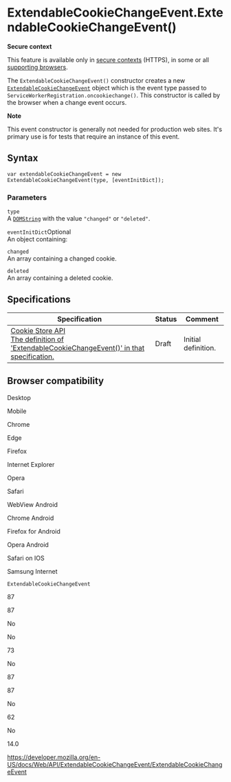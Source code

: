 ExtendableCookieChangeEvent.ExtendableCookieChangeEvent()
=========================================================

**Secure context**

This feature is available only in [secure contexts](https://developer.mozilla.org/en-US/docs/Web/Security/Secure_Contexts) (HTTPS), in some or all [supporting browsers](#browser_compatibility).

The `ExtendableCookieChangeEvent()` constructor creates a new [`ExtendableCookieChangeEvent`](../extendablecookiechangeevent) object which is the event type passed to <span class="page-not-created">`ServiceWorkerRegistration.oncookiechange()`</span>. This constructor is called by the browser when a change event occurs.

**Note**

This event constructor is generally not needed for production web sites. It's primary use is for tests that require an instance of this event.

Syntax
------

    var extendableCookieChangeEvent = new ExtendableCookieChangeEvent(type, [eventInitDict]);

### Parameters

`type`  
A [`DOMString`](../domstring) with the value `"changed"` or `"deleted"`.

 `eventInitDict`<span class="badge inline optional">Optional</span>   
An object containing:

`changed`  
An array containing a changed cookie.

`deleted`  
An array containing a deleted cookie.

Specifications
--------------

<table><thead><tr class="header"><th>Specification</th><th>Status</th><th>Comment</th></tr></thead><tbody><tr class="odd"><td><a href="https://wicg.github.io/cookie-store/#dom-extendablecookiechangeevent-extendablecookiechangeevent">Cookie Store API<br />
<span class="small">The definition of 'ExtendableCookieChangeEvent()' in that specification.</span></a></td><td><span class="spec-draft">Draft</span></td><td>Initial definition.</td></tr></tbody></table>

Browser compatibility
---------------------

Desktop

Mobile

Chrome

Edge

Firefox

Internet Explorer

Opera

Safari

WebView Android

Chrome Android

Firefox for Android

Opera Android

Safari on IOS

Samsung Internet

`ExtendableCookieChangeEvent`

87

87

No

No

73

No

87

87

No

62

No

14.0

<a href="https://developer.mozilla.org/en-US/docs/Web/API/ExtendableCookieChangeEvent/ExtendableCookieChangeEvent" class="_attribution-link">https://developer.mozilla.org/en-US/docs/Web/API/ExtendableCookieChangeEvent/ExtendableCookieChangeEvent</a>
